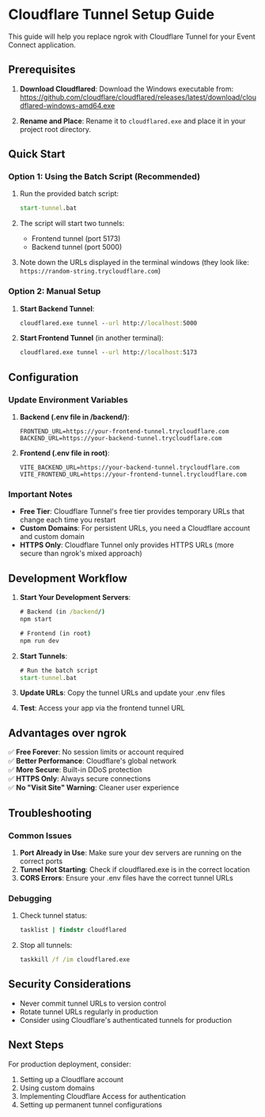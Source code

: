 # Cloudflare Tunnel Setup Guide

This guide will help you replace ngrok with Cloudflare Tunnel for your Event Connect application.

## Prerequisites

1. **Download Cloudflared**: Download the Windows executable from:
   https://github.com/cloudflare/cloudflared/releases/latest/download/cloudflared-windows-amd64.exe

2. **Rename and Place**: Rename it to `cloudflared.exe` and place it in your project root directory.

## Quick Start

### Option 1: Using the Batch Script (Recommended)

1. Run the provided batch script:
   ```cmd
   start-tunnel.bat
   ```

2. The script will start two tunnels:
   - Frontend tunnel (port 5173)
   - Backend tunnel (port 5000)

3. Note down the URLs displayed in the terminal windows (they look like: `https://random-string.trycloudflare.com`)

### Option 2: Manual Setup

1. **Start Backend Tunnel**:
   ```cmd
   cloudflared.exe tunnel --url http://localhost:5000
   ```

2. **Start Frontend Tunnel** (in another terminal):
   ```cmd
   cloudflared.exe tunnel --url http://localhost:5173
   ```

## Configuration

### Update Environment Variables

1. **Backend (.env file in /backend/)**:
   ```env
   FRONTEND_URL=https://your-frontend-tunnel.trycloudflare.com
   BACKEND_URL=https://your-backend-tunnel.trycloudflare.com
   ```

2. **Frontend (.env file in root)**:
   ```env
   VITE_BACKEND_URL=https://your-backend-tunnel.trycloudflare.com
   VITE_FRONTEND_URL=https://your-frontend-tunnel.trycloudflare.com
   ```

### Important Notes

- **Free Tier**: Cloudflare Tunnel's free tier provides temporary URLs that change each time you restart
- **Custom Domains**: For persistent URLs, you need a Cloudflare account and custom domain
- **HTTPS Only**: Cloudflare Tunnel only provides HTTPS URLs (more secure than ngrok's mixed approach)

## Development Workflow

1. **Start Your Development Servers**:
   ```cmd
   # Backend (in /backend/)
   npm start

   # Frontend (in root)
   npm run dev
   ```

2. **Start Tunnels**:
   ```cmd
   # Run the batch script
   start-tunnel.bat
   ```

3. **Update URLs**: Copy the tunnel URLs and update your .env files

4. **Test**: Access your app via the frontend tunnel URL

## Advantages over ngrok

✅ **Free Forever**: No session limits or account required  
✅ **Better Performance**: Cloudflare's global network  
✅ **More Secure**: Built-in DDoS protection  
✅ **HTTPS Only**: Always secure connections  
✅ **No "Visit Site" Warning**: Cleaner user experience  

## Troubleshooting

### Common Issues

1. **Port Already in Use**: Make sure your dev servers are running on the correct ports
2. **Tunnel Not Starting**: Check if cloudflared.exe is in the correct location
3. **CORS Errors**: Ensure your .env files have the correct tunnel URLs

### Debugging

1. Check tunnel status:
   ```cmd
   tasklist | findstr cloudflared
   ```

2. Stop all tunnels:
   ```cmd
   taskkill /f /im cloudflared.exe
   ```

## Security Considerations

- Never commit tunnel URLs to version control
- Rotate tunnel URLs regularly in production
- Consider using Cloudflare's authenticated tunnels for production

## Next Steps

For production deployment, consider:
1. Setting up a Cloudflare account
2. Using custom domains
3. Implementing Cloudflare Access for authentication
4. Setting up permanent tunnel configurations